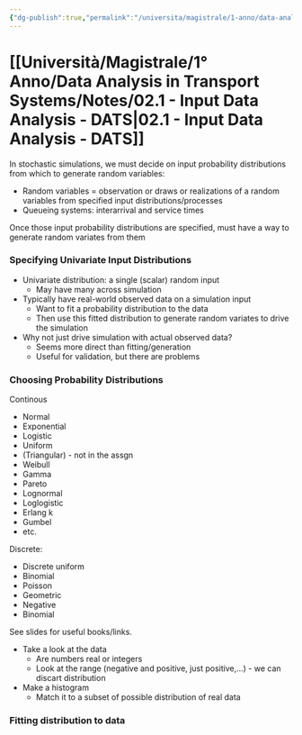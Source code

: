 ```yaml
---
{"dg-publish":true,"permalink":"/universita/magistrale/1-anno/data-analysis-in-transport-systems/notes/02-1-input-data-analysis-dats/","tags":["UNI"]}
---
```


# [[Università/Magistrale/1° Anno/Data Analysis in Transport Systems/Notes/02.1 - Input Data Analysis - DATS\|02.1 - Input Data Analysis - DATS]]


In stochastic simulations, we must decide on input probability distributions from which to generate random variables:
- Random variables = observation or draws or realizations of a random variables from specified input distributions/processes
- Queueing systems: interarrival and service times

Once those input probability distributions are specified, must have a way to generate random variates from them


### Specifying Univariate Input Distributions

- Univariate distribution: a single (scalar) random input
	- May have many across simulation
- Typically have real-world observed data on a simulation input
	- Want to fit a probability distribution to the data
	- Then use this fitted distribution to generate random variates to drive the simulation
- Why not just drive simulation with actual observed data?
	- Seems more direct than fitting/generation
	- Useful for validation, but there are problems

### Choosing Probability Distributions

Continous
- Normal
- Exponential
- Logistic
- Uniform
- (Triangular) - not in the assgn
- Weibull
- Gamma
- Pareto
- Lognormal
- Loglogistic
- Erlang k
- Gumbel
- etc.

Discrete:
- Discrete uniform
- Binomial
- Poisson
- Geometric
- Negative
- Binomial

See slides for useful books/links.

- Take a look at the data
	- Are numbers real or integers
	- Look at the range (negative and positive, just positive,...) - we can discart distribution
- Make a histogram
	- Match it to a subset of possible distribution of real data

### Fitting distribution to data

